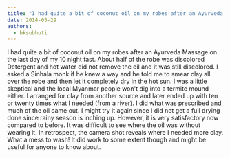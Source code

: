 ```yaml
---
title: "I had quite a bit of coconut oil on my robes after an Ayurveda Massage on the last day of my 10 night..."
date: 2014-05-29
authors: 
  - bksubhuti
---
```


I had quite a bit of coconut oil on my robes after an Ayurveda Massage on the last day of my 10 night fast. About half of the robe was discolored Detergent and hot water did not remove the oil and it was still discolored. I asked a Sinhala monk if he knew a way and he told me to smear clay all over the robe and then let it completely dry in the hot sun. I was a little skeptical and the local Myanmar people won't dig into a termite mound either. I arranged for clay from another source and later ended up with ten or twenty times what I needed (from a river). I did what was prescribed and much of the oil came out. I might try it again since I did not get a full drying done since rainy season is inching up. However, it is very satisfactory now compared to before. It was difficult to see where the oil was without wearing it. In retrospect, the camera shot reveals where I needed more clay. What a mess to wash! It did work to some extent though and might be useful for anyone to know about.  
﻿



